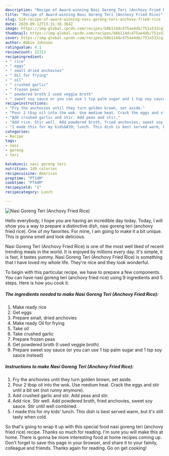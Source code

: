 ```yaml
---
description: "Recipe of Award-winning Nasi Goreng Teri (Anchovy Fried Rice)"
title: "Recipe of Award-winning Nasi Goreng Teri (Anchovy Fried Rice)"
slug: 524-recipe-of-award-winning-nasi-goreng-teri-anchovy-fried-rice
date: 2020-09-12T13:31:38.364Z
image: https://img-global.cpcdn.com/recipes/b8b114dc475ae4db/751x532cq70/nasi-goreng-teri-anchovy-fried-rice-recipe-main-photo.jpg
thumbnail: https://img-global.cpcdn.com/recipes/b8b114dc475ae4db/751x532cq70/nasi-goreng-teri-anchovy-fried-rice-recipe-main-photo.jpg
cover: https://img-global.cpcdn.com/recipes/b8b114dc475ae4db/751x532cq70/nasi-goreng-teri-anchovy-fried-rice-recipe-main-photo.jpg
author: Abbie Johnson
ratingvalue: 4.1
reviewcount: 32312
recipeingredient:
- " rice"
- " eggs"
- " small dried anchovies"
- " Oil for frying"
- " oil"
- " crushed garlic"
- " frozen peas"
- " powdered broth I used veggie broth"
- " sweet soy sauce or you can use 1 tsp palm sugar and 1 tsp soy sauce instead"
recipeinstructions:
- "Fry the anchovies until they turn golden brown, set aside."
- "Pour 2 tbsp oil into the wok. Use medium heat. Crack the eggs and stir until a bit set (not runny anymore)."
- "Add crushed garlic and stir. Add peas and stir."
- "Add rice. Stir well. Add powdered broth, fried anchovies, sweet soy sauce. Stir until well combined."
- "I made this for my kids&#39; lunch. This dish is best served warm, but it&#39;s still tasty when cold."
categories:
- Recipe
tags:
- nasi
- goreng
- teri

katakunci: nasi goreng teri 
nutrition: 149 calories
recipecuisine: American
preptime: "PT14M"
cooktime: "PT44M"
recipeyield: "1"
recipecategory: Lunch

---
```



![Nasi Goreng Teri (Anchovy Fried Rice)](https://img-global.cpcdn.com/recipes/b8b114dc475ae4db/751x532cq70/nasi-goreng-teri-anchovy-fried-rice-recipe-main-photo.jpg)

Hello everybody, I hope you are having an incredible day today. Today, I will show you a way to prepare a distinctive dish, nasi goreng teri (anchovy fried rice). One of my favorites. For mine, I am going to make it a bit unique. This is gonna smell and look delicious.



Nasi Goreng Teri (Anchovy Fried Rice) is one of the most well liked of recent trending meals in the world. It is enjoyed by millions every day. It's simple, it is fast, it tastes yummy. Nasi Goreng Teri (Anchovy Fried Rice) is something that I have loved my whole life. They're nice and they look wonderful.


To begin with this particular recipe, we have to prepare a few components. You can have nasi goreng teri (anchovy fried rice) using 9 ingredients and 5 steps. Here is how you cook it.

<!--inarticleads1-->

##### The ingredients needed to make Nasi Goreng Teri (Anchovy Fried Rice):

1. Make ready  rice
1. Get  eggs
1. Prepare  small, dried anchovies
1. Make ready  Oil for frying
1. Take  oil
1. Take  crushed garlic
1. Prepare  frozen peas
1. Get  powdered broth (I used veggie broth)
1. Prepare  sweet soy sauce (or you can use 1 tsp palm sugar and 1 tsp soy sauce instead)




<!--inarticleads2-->

##### Instructions to make Nasi Goreng Teri (Anchovy Fried Rice):

1. Fry the anchovies until they turn golden brown, set aside.
1. Pour 2 tbsp oil into the wok. Use medium heat. Crack the eggs and stir until a bit set (not runny anymore).
1. Add crushed garlic and stir. Add peas and stir.
1. Add rice. Stir well. Add powdered broth, fried anchovies, sweet soy sauce. Stir until well combined.
1. I made this for my kids&#39; lunch. This dish is best served warm, but it&#39;s still tasty when cold.




So that's going to wrap it up with this special food nasi goreng teri (anchovy fried rice) recipe. Thanks so much for reading. I'm sure you will make this at home. There is gonna be more interesting food at home recipes coming up. Don't forget to save this page in your browser, and share it to your family, colleague and friends. Thanks again for reading. Go on get cooking!
